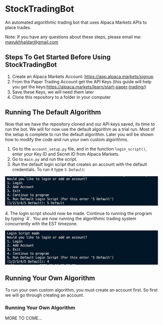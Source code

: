 # StockTradingBot
An automated algorithmic trading bot that uses Alpaca Markets APIs to place trades. 

Note: If you have any questions about these steps, please email me: mayukhhaldar@gmail.com

## Steps To Get Started Before Using StockTradingBot
1. Create an Alpaca Markets Account: https://app.alpaca.markets/signup
2. From the Paper Trading Account get the API Keys (this guide will help you get the keys:https://alpaca.markets/learn/start-paper-trading/)
3. Save these Keys, we will need them later
4. Clone this repository to a folder in your computer

## Running The Default Algorithm
Now that we have the repository cloned and our API keys saved, its time to run the bot.
We will for now use the default algorithm as a trial run.
Most of the setup is complete to run the default algorithm. Later you will be shown how to modify the code and run your own custom algorithms. 
1. Go to the `account_setup.py` file, and in the function `login_script()`, enter your Key ID and Secret ID from Alpaca Markets.
2. Go to `main.py` and run the script.
3. Run the default login script that creates an account with the default credentials. To run it type `5 Default`:
<p align="center">
  <img src="https://github.com/mayukhhaldar/StockTradingBot/blob/main/images/MainMenuOption5.png?raw=true">
</p>
4. The login script should now be made. Continue to running the program by typing `4`. You are now running the algorithmic trading system concurrently with the EST timezone.
<p align="center">
  <img src="https://github.com/mayukhhaldar/StockTradingBot/blob/main/images/MainMenuOption4.png?raw=true">
</p>

## Running Your Own Algorithm
To run your own custom algorithm, you must create an account first. So first we will go through creating an account.

### Running Your Own Algorithm







MORE TO COME...
